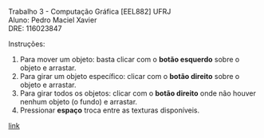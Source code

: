 Trabalho 3 - Computação Gráfica [EEL882] UFRJ <br>
Aluno: Pedro Maciel Xavier <br>
DRE: 116023847 <br>

Instruções:
  1. Para mover um objeto: basta clicar com o <b>botão esquerdo</b> sobre o objeto e arrastar.
  2. Para girar um objeto específico: clicar com o <b>botão direito</b> sobre o objeto e arrastar.
  3. Para girar todos os objetos: clicar com o <b>botão direito</b> onde não houver nenhum objeto (o fundo) e arrastar.
  4. Pressionar <b>espaço</b> troca entre as texturas disponíveis. 

<a href="https://pedromxavier.github.io/Computacao-Grafica-EEL882/Trabalho3/">link</a>
